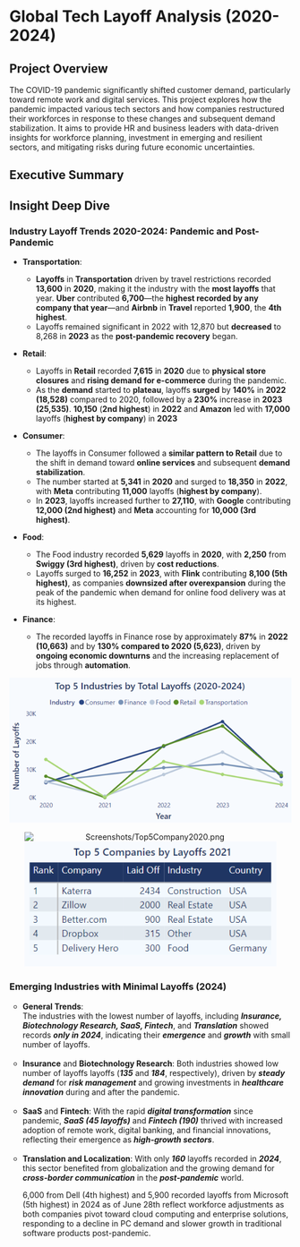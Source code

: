 # Global Tech Layoff Analysis (2020-2024)

## Project Overview
The COVID-19 pandemic significantly shifted customer demand, particularly toward remote work and digital services. This project explores how the pandemic impacted various tech sectors and how companies restructured their workforces in response to these changes and subsequent demand stabilization. It aims to provide HR and business leaders with data-driven insights for workforce planning, investment in emerging and resilient sectors, and mitigating risks during future economic uncertainties.

## Executive Summary

## Insight Deep Dive

### Industry Layoff Trends 2020-2024: Pandemic and Post-Pandemic 
  
* <strong>Transportation</strong>:
  - **Layoffs** in **Transportation** driven by travel restrictions recorded **13,600** in **2020**, making it the industry with the **most layoffs** that year. **Uber** contributed **6,700**—the **highest recorded by any company that year**—and **Airbnb** in **Travel** reported **1,900**, the **4th highest**.
  - Layoffs remained significant in 2022 with 12,870 but **decreased** to 8,268 in **2023** as the **post-pandemic recovery** began.
  
* <strong>Retail</strong>:
   - Layoffs in **Retail** recorded **7,615** in **2020** due to **physical store closures** and **rising demand for e-commerce** during the pandemic. 
   - As the **demand** started to **plateau**, layoffs **surged** by **140%** in **2022 (18,528)** compared to 2020, followed by a **230%** increase in **2023 (25,535)**. **10,150** (**2nd highest**) in **2022** and **Amazon** led with **17,000** layoffs (**highest by company**) in **2023**

* <strong>Consumer</strong>:
  - The layoffs in Consumer followed a **similar pattern to Retail** due to the shift in demand toward **online services** and subsequent **demand stabilization**. 
  - The number started at **5,341** in **2020** and surged to **18,350** in **2022**, with **Meta** contributing **11,000** layoffs (**highest by company**). 
  - In **2023**, layoffs increased further to **27,110**, with **Google** contributing **12,000 (2nd highest)** and **Meta** accounting for **10,000 (3rd highest)**.  

* <strong>Food</strong>:
  - The Food industry recorded **5,629** layoffs in **2020**, with **2,250** from **Swiggy (3rd highest)**, driven by **cost reductions**.
  - Layoffs surged to **16,252** in **2023**, with **Flink** contributing **8,100 (5th highest)**, as companies **downsized after overexpansion** during the peak of the pandemic when demand for online food delivery was at its highest.

* <strong>Finance</strong>:
  - The recorded layoffs in Finance rose by approximately **87%** in **2022 (10,663)** and by **130% compared to 2020 (5,623)**, driven by **ongoing economic downturns** and the increasing replacement of jobs through **automation**.


<p align="center">
  <img src="Screenshots/Top5Industry.png" alt="Top 5 Industry" width="900"/>
</p>


<p align="center">
  <img src="" alt="Screenshots/Top5Company2020.png" alt="Top 5 Company 2020" width="450" style="display: inline-block;"/>
  <img src="Screenshots/Top5Company2021.png" alt="Top 5 Company 2021" width="450" style="display: inline-block;"/>
</p>

  




 ### Emerging Industries with Minimal Layoffs (2024)
<ul style="list-style-type: circle; font-weight: light;">
 <li>
  <strong>General Trends</strong>: <br/>
   The industries with the lowest number of layoffs, including <em><strong>Insurance, Biotechnology Research, SaaS, Fintech</em></strong>, and <em><strong>Translation</em></strong> showed records <em><strong>only in 2024</em></strong>, indicating their <em><strong>emergence</em></strong> and <em><strong>growth</em></strong> with small number of layoffs.
  </li>
  <br/>
  
  <li>
  <strong>Insurance</strong> and <strong>Biotechnology Research</strong>: Both industries showed low number of layoffs layoffs (<em><strong>135</em></strong> and <em><strong>184</em></strong>, respectively), driven by <em><strong>steady demand</em></strong> for <em><strong>risk management</em></strong> and growing investments in <em><strong>healthcare innovation</em></strong> during and after the pandemic.
    </li>
  <br/>

  <li>
<strong>SaaS</strong> and <strong>Fintech</strong>: With the rapid <em><strong>digital transformation</em></strong> since pandemic, <em><strong>SaaS (45 layoffs)</em></strong> and <em><strong>Fintech (190)</em></strong> thrived with increased adoption of remote work, digital banking, and financial innovations, reflecting their emergence as <em><strong>high-growth sectors</em></strong>.
    </li>
  <br/>

  <li>
<strong>Translation and Localization</strong>: With only <em><strong>160</em></strong> layoffs recorded in <em><strong>2024</em></strong>, this sector benefited from globalization and the growing demand for <em><strong>cross-border communication</em></strong> in the <em><strong>post-pandemic</em></strong> world.
    </li>

  6,000 from Dell (4th highest) and 5,900 recorded layoffs from Microsoft (5th highest) in 2024 as of June 28th reflect workforce adjustments as both companies pivot toward cloud computing and enterprise solutions, responding to a decline in PC demand and slower growth in traditional software products post-pandemic.
  <br/>
  </ul>


